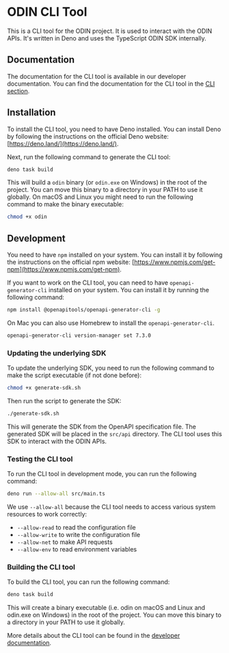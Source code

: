 # ODIN CLI Tool

This is a CLI tool for the ODIN project. It is used to interact with the ODIN
APIs. It's written in Deno and uses the TypeScript ODIN SDK internally.

## Documentation

The documentation for the CLI tool is available in our developer documentation.
You can find the documentation for the CLI tool in the
[CLI section](https://www.4players.io/fleet/cli).

## Installation

To install the CLI tool, you need to have Deno installed. You can install Deno
by following the instructions on the official Deno website:
[https://deno.land/](https://deno.land/).

Next, run the following command to generate the CLI tool:

```bash
deno task build
```

This will build a `odin` binary (or `odin.exe` on Windows) in the root of the
project. You can move this binary to a directory in your PATH to use it
globally. On macOS and Linux you might need to run the following command to make
the binary executable:

```bash
chmod +x odin
```

## Development

You need to have `npm` installed on your system. You can install it by following
the instructions on the official npm website:
[https://www.npmjs.com/get-npm](https://www.npmjs.com/get-npm).

If you want to work on the CLI tool, you can need to have
`openapi-generator-cli` installed on your system. You can install it by running
the following command:

```bash
npm install @openapitools/openapi-generator-cli -g
```

On Mac you can also use Homebrew to install the `openapi-generator-cli`.

```bash
openapi-generator-cli version-manager set 7.3.0
```

### Updating the underlying SDK

To update the underlying SDK, you need to run the following command to make the
script executable (if not done before):

```bash
chmod +x generate-sdk.sh
```

Then run the script to generate the SDK:

```bash
./generate-sdk.sh
```

This will generate the SDK from the OpenAPI specification file. The generated
SDK will be placed in the `src/api` directory. The CLI tool uses this SDK to
interact with the ODIN APIs.

### Testing the CLI tool

To run the CLI tool in development mode, you can run the following command:

```bash
deno run --allow-all src/main.ts
```

We use `--allow-all` because the CLI tool needs to access various system
resources to work correctly:

- `--allow-read` to read the configuration file
- `--allow-write` to write the configuration file
- `--allow-net` to make API requests
- `--allow-env` to read environment variables

### Building the CLI tool

To build the CLI tool, you can run the following command:

```bash
deno task build
```

This will create a binary executable (i.e. odin on macOS and Linux and odin.exe
on Windows) in the root of the project. You can move this binary to a directory
in your PATH to use it globally.

More details about the CLI tool can be found in the
[developer documentation](https://www.4players.io/fleet/cli).
